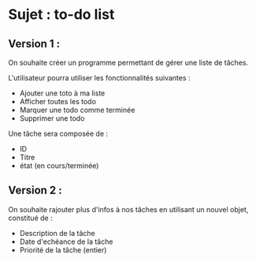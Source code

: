 # Sujet : to-do list

## Version 1 :

On souhaite créer un programme permettant de gérer une liste de tâches.

L'utilisateur pourra utiliser les fonctionnalités suivantes : 
- Ajouter une toto à ma liste
- Afficher toutes les todo
- Marquer une todo comme terminée
- Supprimer une todo


Une tâche sera composée de :
- ID
- Titre
- état (en cours/terminée)

## Version 2 :

On souhaite rajouter plus d'infos à nos tâches en utilisant un nouvel objet, constitué de :
- Description de la tâche
- Date d'echéance de la tâche
- Priorité de la tâche (entier)


